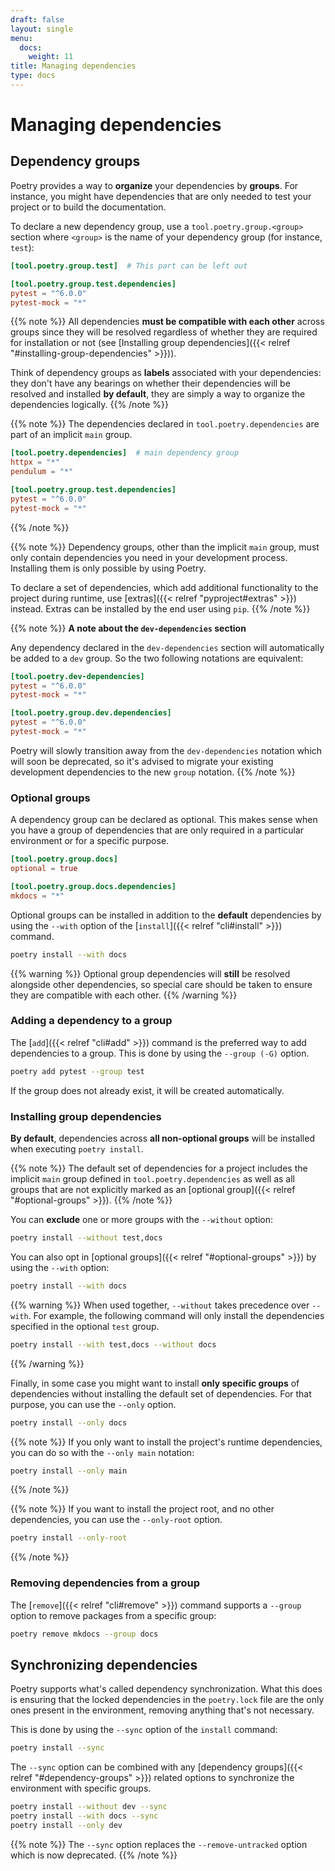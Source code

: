 ```yaml
---
draft: false
layout: single
menu:
  docs:
    weight: 11
title: Managing dependencies
type: docs
---
```



# Managing dependencies

## Dependency groups

Poetry provides a way to **organize** your dependencies by **groups**. For instance, you might have
dependencies that are only needed to test your project or to build the documentation.

To declare a new dependency group, use a `tool.poetry.group.<group>` section
where `<group>` is the name of your dependency group (for instance, `test`):

```toml
[tool.poetry.group.test]  # This part can be left out

[tool.poetry.group.test.dependencies]
pytest = "^6.0.0"
pytest-mock = "*"
```

{{% note %}}
All dependencies **must be compatible with each other** across groups since they will
be resolved regardless of whether they are required for installation or not (see [Installing group dependencies]({{< relref "#installing-group-dependencies" >}})).

Think of dependency groups as **labels** associated with your dependencies: they don't have any bearings
on whether their dependencies will be resolved and installed **by default**, they are simply a way to organize
the dependencies logically.
{{% /note %}}

{{% note %}}
The dependencies declared in `tool.poetry.dependencies` are part of an implicit `main` group.

```toml
[tool.poetry.dependencies]  # main dependency group
httpx = "*"
pendulum = "*"

[tool.poetry.group.test.dependencies]
pytest = "^6.0.0"
pytest-mock = "*"
```
{{% /note %}}

{{% note %}}
Dependency groups, other than the implicit `main` group, must only contain dependencies you need in your development
process. Installing them is only possible by using Poetry.

To declare a set of dependencies, which add additional functionality to the project during runtime,
use [extras]({{< relref "pyproject#extras" >}}) instead. Extras can be installed by the end user using `pip`.
{{% /note %}}

{{% note %}}
**A note about the `dev-dependencies` section**

Any dependency declared in the `dev-dependencies` section will automatically be added to a `dev` group.
So the two following notations are equivalent:

```toml
[tool.poetry.dev-dependencies]
pytest = "^6.0.0"
pytest-mock = "*"
```

```toml
[tool.poetry.group.dev.dependencies]
pytest = "^6.0.0"
pytest-mock = "*"
```

Poetry will slowly transition away from the `dev-dependencies` notation which will soon be deprecated,
so it's advised to migrate your existing development dependencies to the new `group` notation.
{{% /note %}}

### Optional groups

A dependency group can be declared as optional. This makes sense when you have
a group of dependencies that are only required in a particular environment or for
a specific purpose.

```toml
[tool.poetry.group.docs]
optional = true

[tool.poetry.group.docs.dependencies]
mkdocs = "*"
```

Optional groups can be installed in addition to the **default** dependencies by using the `--with`
option of the [`install`]({{< relref "cli#install" >}}) command.

```bash
poetry install --with docs
```

{{% warning %}}
Optional group dependencies will **still** be resolved alongside other dependencies, so
special care should be taken to ensure they are compatible with each other.
{{% /warning %}}

### Adding a dependency to a group

The [`add`]({{< relref "cli#add" >}}) command is the preferred way to add dependencies
to a group. This is done by using the `--group (-G)` option.

```bash
poetry add pytest --group test
```

If the group does not already exist, it will be created automatically.

### Installing group dependencies

**By default**, dependencies across **all non-optional groups** will be installed when executing
`poetry install`.

{{% note %}}
The default set of dependencies for a project includes the implicit `main` group defined in
`tool.poetry.dependencies` as well as all groups that are not explicitly marked as an
[optional group]({{< relref "#optional-groups" >}}).
{{% /note %}}

You can **exclude** one or more groups with the `--without` option:

```bash
poetry install --without test,docs
```

You can also opt in [optional groups]({{< relref "#optional-groups" >}}) by using the `--with` option:

```bash
poetry install --with docs
```

{{% warning %}}
When used together, `--without` takes precedence over `--with`. For example, the following command
will only install the dependencies specified in the optional `test` group.

```bash
poetry install --with test,docs --without docs
```
{{% /warning %}}

Finally, in some case you might want to install **only specific groups** of dependencies
without installing the default set of dependencies. For that purpose, you can use
the `--only` option.

```bash
poetry install --only docs
```

{{% note %}}
If you only want to install the project's runtime dependencies, you can do so  with the
`--only main` notation:

```bash
poetry install --only main
```
{{% /note %}}

{{% note %}}
If you want to install the project root, and no other dependencies, you can use
the `--only-root` option.

```bash
poetry install --only-root
```
{{% /note %}}

### Removing dependencies from a group

The [`remove`]({{< relref "cli#remove" >}}) command supports a `--group` option
to remove packages from a specific group:

```bash
poetry remove mkdocs --group docs
```


## Synchronizing dependencies

Poetry supports what's called dependency synchronization. What this does is ensuring
that the locked dependencies in the `poetry.lock` file are the only ones present
in the environment, removing anything that's not necessary.

This is done by using the `--sync` option of the `install` command:

```bash
poetry install --sync
```

The `--sync` option can be combined with any [dependency groups]({{< relref "#dependency-groups" >}}) related options
to synchronize the environment with specific groups.

```bash
poetry install --without dev --sync
poetry install --with docs --sync
poetry install --only dev
```

{{% note %}}
The `--sync` option replaces the `--remove-untracked` option which is now deprecated.
{{% /note %}}
